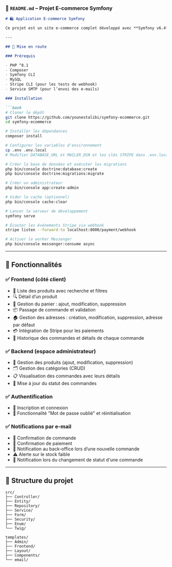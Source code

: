 ### 🛒 `README.md` – Projet E-commerce Symfony

````markdown
# 🛍️ Application E-commerce Symfony

Ce projet est un site e-commerce complet développé avec **Symfony v6.4** pour le backend et **Twig** pour le frontend, intégrant **Stripe** pour le traitement sécurisé des paiements.

---

## 🚀 Mise en route

### Prérequis

- PHP ^8.1
- Composer  
- Symfony CLI  
- MySQL  
- Stripe CLI (pour les tests de webhook)  
- Service SMTP (pour l’envoi des e-mails)

### Installation

```bash
# Cloner le dépôt
git clone https://github.com/younestalibi/symfony-ecommerce.git
cd symfony-ecommerce

# Installer les dépendances
composer install

# Configurer les variables d'environnement
cp .env .env.local
# Modifier DATABASE_URL et MAILER_DSN et les clés STRIPE dans .env.local

# Créer la base de données et exécuter les migrations
php bin/console doctrine:database:create
php bin/console doctrine:migrations:migrate

# Créer un administrateur
php bin/console app:create-admin

# Vider le cache (optionnel)
php bin/console cache:clear

# Lancer le serveur de développement
symfony serve

# Écouter les événements Stripe via webhook
stripe listen --forward-to localhost:8000/payment/webhook

# Activer le worker Messenger
php bin/console messenger:consume async
````

---

## 🎯 Fonctionnalités

### ✅ Frontend (côté client)

* 🛒 Liste des produits avec recherche et filtres
* 🔍 Détail d’un produit
* 🧺 Gestion du panier : ajout, modification, suppression
* 📦 Passage de commande et validation
* 🏠 Gestion des adresses : création, modification, suppression, adresse par défaut
* 💳 Intégration de Stripe pour les paiements
* 📜 Historique des commandes et détails de chaque commande

### ✅ Backend (espace administrateur)

* 🛒 Gestion des produits (ajout, modification, suppression)
* 🗂️ Gestion des catégories (CRUD)
* 📋 Visualisation des commandes avec leurs détails
* 🔄 Mise à jour du statut des commandes

### ✅ Authentification

* 🔐 Inscription et connexion
* 🔁 Fonctionnalité "Mot de passe oublié" et réinitialisation

### ✅ Notifications par e-mail

* 📧 Confirmation de commande
* 📧 Confirmation de paiement
* 📧 Notification au back-office lors d’une nouvelle commande
* ⚠️ Alerte sur le stock faible
* 🔄 Notification lors du changement de statut d'une commande

---

## 📁 Structure du projet

```
src/
├── Controller/
├── Entity/
├── Repository/
├── Service/
├── Form/
├── Security/
├── Enum/
└── Twig/

templates/
├── Admin/
├── Frontend/
├── Layout/
├── Components/
└── email/
```
